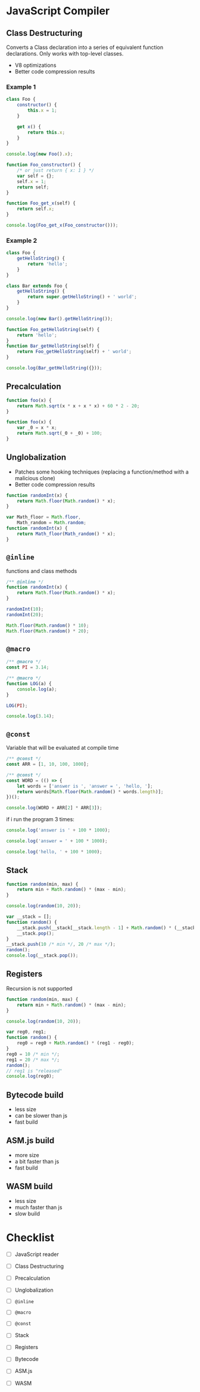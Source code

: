 # JavaScript Compiler

## Class Destructuring
Converts a Class declaration into a series of equivalent function declarations.
Only works with top-level classes.
- V8 optimizations
- Better code compression results

### Example 1
```js
class Foo {
    constructor() {
        this.x = 1;
    }

    get x() {
        return this.x;
    }
}

console.log(new Foo().x);
```
```js
function Foo_constructor() {
    /* or just return { x: 1 } */
    var self = {};
    self.x = 1;
    return self;
}

function Foo_get_x(self) {
    return self.x;
}

console.log(Foo_get_x(Foo_constructor()));
```

### Example 2
```js
class Foo {
    getHelloString() {
        return 'hello';
    }
}

class Bar extends Foo {
    getHelloString() {
        return super.getHelloString() + ' world';
    }
}

console.log(new Bar().getHelloString());
```
```js
function Foo_getHelloString(self) {
    return 'hello';
}
function Bar_getHelloString(self) {
    return Foo_getHelloString(self) + ' world';
}

console.log(Bar_getHelloString({}));
```

## Precalculation

```js
function foo(x) {
    return Math.sqrt(x * x + x * x) + 60 * 2 - 20;
}
```
```js
function foo(x) {
    var _0 = x * x;
    return Math.sqrt(_0 + _0) + 100;
}
```

## Unglobalization
- Patches some hooking techniques (replacing a function/method with a malicious clone)
- Better code compression results

```js
function randomInt(x) {
    return Math.floor(Math.random() * x);
}
```
```js
var Math_floor = Math.floor,
    Math_random = Math.random;
function randomInt(x) {
    return Math_floor(Math_random() * x);
}
```

## `@inline`
functions and class methods

```js
/** @inline */
function randomInt(x) {
    return Math.floor(Math.random() * x);
}

randomInt(10);
randomInt(20);
```
```js
Math.floor(Math.random() * 10);
Math.floor(Math.random() * 20);
```

## `@macro`

```js
/** @macro */
const PI = 3.14;

/** @macro */
function LOG(a) {
    console.log(a);
}

LOG(PI);
```
```js
console.log(3.14);
```

## `@const`
Variable that will be evaluated at compile time

```js
/** @const */
const ARR = [1, 10, 100, 1000];

/** @const */
const WORD = (() => {
    let words = ['answer is ', 'answer = ', 'hello, '];
    return words[Math.floor(Math.random() * words.length)];
})();

console.log(WORD + ARR[2] * ARR[3]);
```
if i run the program 3 times:
```js
console.log('answer is ' + 100 * 1000);
```
```js
console.log('answer = ' + 100 * 1000);
```
```js
console.log('hello, ' + 100 * 1000);
```

## Stack

```js
function random(min, max) {
    return min + Math.random() * (max - min);
}

console.log(random(10, 20));
```
```js
var __stack = [];
function random() {
    __stack.push(__stack[__stack.length - 1] + Math.random() * (__stack[__stack.length - 2] - __stack.pop()));
    __stack.pop();
}
__stack.push(10 /* min */, 20 /* max */);
random();
console.log(__stack.pop());
```

## Registers
Recursion is not supported

```js
function random(min, max) {
    return min + Math.random() * (max - min);
}

console.log(random(10, 20));
```
```js
var reg0, reg1;
function random() {
    reg0 = reg0 + Math.random() * (reg1 - reg0);
}
reg0 = 10 /* min */;
reg1 = 20 /* max */;
random();
// reg1 is "released"
console.log(reg0);
```

## Bytecode build
- less size
- can be slower than js
- fast build

## ASM.js build
- more size
- a bit faster than js
- fast build

## WASM build
- less size
- much faster than js
- slow build

# Checklist

- [ ] JavaScript reader

- [ ] Class Destructuring

- [ ] Precalculation

- [ ] Unglobalization

- [ ] `@inline`

- [ ] `@macro`

- [ ] `@const`

- [ ] Stack

- [ ] Registers

- [ ] Bytecode

- [ ] ASM.js

- [ ] WASM
